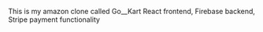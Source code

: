 This is my amazon clone called Go__Kart
 React frontend,
 Firebase backend,
 Stripe payment functionality 
